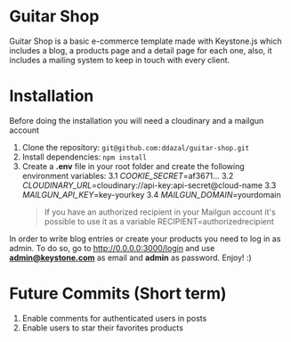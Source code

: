 # Guitar Shop
Guitar Shop is a basic e-commerce template made with Keystone.js which includes a blog, a products page and a detail page for each one, also, it includes a mailing system to keep in touch with every client.

# Installation
Before doing the installation you will need a cloudinary and a mailgun account
1. Clone the repository: `git@github.com:ddazal/guitar-shop.git`
2. Install dependencies: `npm install`
3. Create a **.env** file in your root folder and create the following environment variables:
    3.1 _COOKIE_SECRET_=af3671...
    3.2 _CLOUDINARY_URL_=cloudinary://api-key:api-secret@cloud-name
    3.3 _MAILGUN_API_KEY_=key-yourkey
    3.4 _MAILGUN_DOMAIN_=yourdomain
    > If you have an authorized recipient in your Mailgun account it's possible
    > to use it as a variable
    > RECIPIENT=authorizedrecipient

In order to write blog entries or create your products you need to log in as admin. To do so, go to http://0.0.0.0:3000/login and use **admin@keystone.com** as email and **admin** as password. Enjoy! :)

# Future Commits (Short term)
1. Enable comments for authenticated users in posts
2. Enable users to star their favorites products